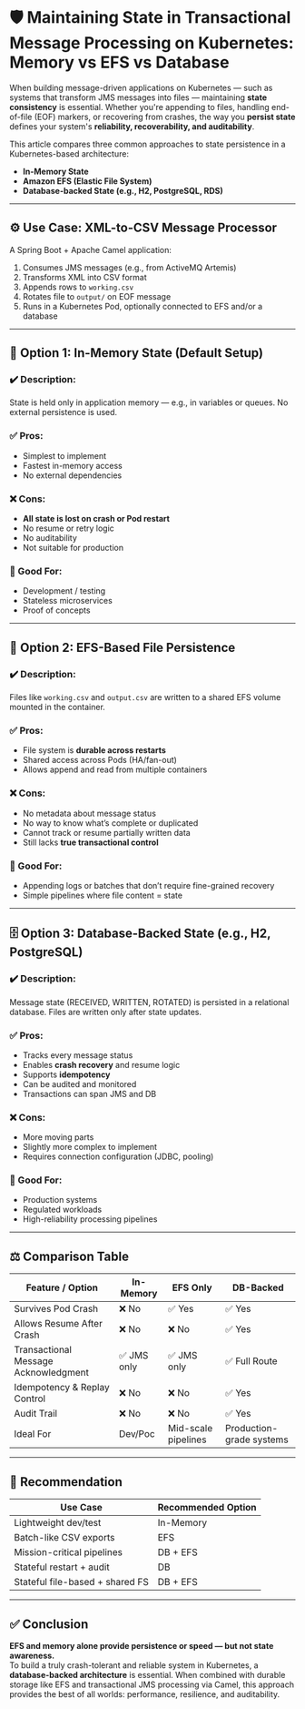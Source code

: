 # 🛡️ Maintaining State in Transactional Message Processing on Kubernetes: Memory vs EFS vs Database

When building message-driven applications on Kubernetes — such as systems that transform JMS messages into files — maintaining **state consistency** is essential. Whether you're appending to files, handling end-of-file (EOF) markers, or recovering from crashes, the way you **persist state** defines your system's **reliability, recoverability, and auditability**.

This article compares three common approaches to state persistence in a Kubernetes-based architecture:

- **In-Memory State**
- **Amazon EFS (Elastic File System)**
- **Database-backed State (e.g., H2, PostgreSQL, RDS)**

---

## ⚙️ Use Case: XML-to-CSV Message Processor

A Spring Boot + Apache Camel application:

1. Consumes JMS messages (e.g., from ActiveMQ Artemis)
2. Transforms XML into CSV format
3. Appends rows to `working.csv`
4. Rotates file to `output/` on EOF message
5. Runs in a Kubernetes Pod, optionally connected to EFS and/or a database

---

## 🧠 Option 1: In-Memory State (Default Setup)

### ✔️ Description:
State is held only in application memory — e.g., in variables or queues. No external persistence is used.

### ✅ Pros:
- Simplest to implement
- Fastest in-memory access
- No external dependencies

### ❌ Cons:
- **All state is lost on crash or Pod restart**
- No resume or retry logic
- No auditability
- Not suitable for production

### 🧪 Good For:
- Development / testing
- Stateless microservices
- Proof of concepts

---

## 📁 Option 2: EFS-Based File Persistence

### ✔️ Description:
Files like `working.csv` and `output.csv` are written to a shared EFS volume mounted in the container.

### ✅ Pros:
- File system is **durable across restarts**
- Shared access across Pods (HA/fan-out)
- Allows append and read from multiple containers

### ❌ Cons:
- No metadata about message status
- No way to know what’s complete or duplicated
- Cannot track or resume partially written data
- Still lacks **true transactional control**

### 🧪 Good For:
- Appending logs or batches that don’t require fine-grained recovery
- Simple pipelines where file content = state

---

## 🗄️ Option 3: Database-Backed State (e.g., H2, PostgreSQL)

### ✔️ Description:
Message state (RECEIVED, WRITTEN, ROTATED) is persisted in a relational database. Files are written only after state updates.

### ✅ Pros:
- Tracks every message status
- Enables **crash recovery** and resume logic
- Supports **idempotency**
- Can be audited and monitored
- Transactions can span JMS and DB

### ❌ Cons:
- More moving parts
- Slightly more complex to implement
- Requires connection configuration (JDBC, pooling)

### 🧪 Good For:
- Production systems
- Regulated workloads
- High-reliability processing pipelines

---

## ⚖️ Comparison Table

| Feature / Option                    | In-Memory   | EFS Only    | DB-Backed       |
|------------------------------------|-------------|-------------|-----------------|
| Survives Pod Crash                | ❌ No       | ✅ Yes      | ✅ Yes          |
| Allows Resume After Crash         | ❌ No       | ❌ No       | ✅ Yes          |
| Transactional Message Acknowledgment | ✅ JMS only | ✅ JMS only | ✅ Full Route   |
| Idempotency & Replay Control      | ❌ No       | ❌ No       | ✅ Yes          |
| Audit Trail                       | ❌ No       | ❌ No       | ✅ Yes          |
| Ideal For                         | Dev/Poc     | Mid-scale pipelines | Production-grade systems |

---

## 🧭 Recommendation

| Use Case                            | Recommended Option      |
|-------------------------------------|--------------------------|
| Lightweight dev/test               | In-Memory                |
| Batch-like CSV exports             | EFS                      |
| Mission-critical pipelines         | DB + EFS                 |
| Stateful restart + audit           | DB                       |
| Stateful file-based + shared FS    | DB + EFS                 |

---

## ✅ Conclusion

**EFS and memory alone provide persistence or speed — but not state awareness.**  
To build a truly crash-tolerant and reliable system in Kubernetes, a **database-backed architecture** is essential. When combined with durable storage like EFS and transactional JMS processing via Camel, this approach provides the best of all worlds: performance, resilience, and auditability.

